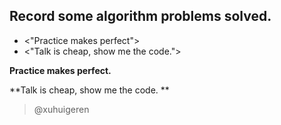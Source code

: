 ## Record some algorithm problems solved.

* <"Practice makes perfect">
* <"Talk is cheap, show me the code.">

**Practice makes perfect.**

**Talk is cheap, show me the code. **


> @xuhuigeren  


